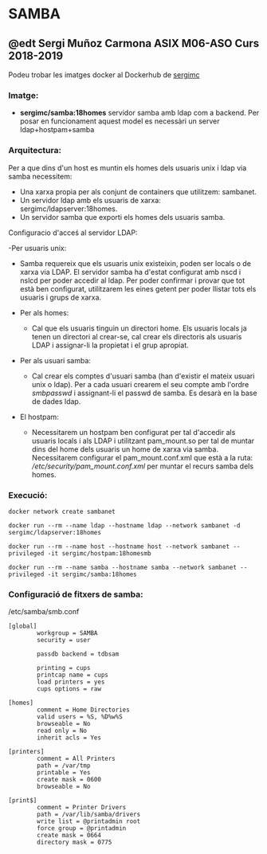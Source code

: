# SAMBA
## @edt Sergi Muñoz Carmona ASIX M06-ASO Curs 2018-2019

Podeu trobar les imatges docker al Dockerhub de [sergimc](https://hub.docker.com/u/sergimc/)

### Imatge:

* **sergimc/samba:18homes**  servidor samba amb ldap com a backend.
Per posar en funcionament aquest model es necessàri un server ldap+hostpam+samba

### Arquitectura:
Per a que dins d'un host es muntin els homes dels usuaris unix i ldap via samba necessitem:
  - Una xarxa propia per als conjunt de containers que utilitzem: sambanet.
  - Un servidor ldap amb els usuaris de xarxa: sergimc/ldapserver:18homes.
  - Un servidor samba que exporti els homes dels usuaris samba.
  
Configuracio d'acceś al servidor LDAP:

-Per usuaris unix:
  - Samba requereix que els usuaris unix existeixin, poden ser locals o de xarxa via LDAP.
   El servidor samba ha d'estat configurat amb nscd i nslcd per poder accedir al ldap. Per
   poder confirmar i provar que tot està ben configurat, utilitzarem les eines getent  per poder
   llistar tots els usuaris i grups de xarxa.

- Per als homes:
  - Cal que els usuaris tinguin un directori home. Els usuaris locals ja tenen un directori al crear-se,
   cal crear els directoris als usuaris LDAP i assignar-li la propietat i el grup apropiat.
   
- Per als usuari samba:
  - Cal crear els comptes d'usuari samba (han d'existir el mateix usuari unix o ldap).
   Per a cada usuari crearem el seu compte amb l'ordre *smbpasswd* i assignant-li el passwd de samba.
   Es desarà en la base de dades ldap.
  
 - El hostpam:
   - Necessitarem un hostpam ben configurat per tal d'accedir als usuaris locals i als LDAP i utilitzant pam_mount.so
   per tal de muntar dins del home dels usuaris un home de xarxa via samba. 
   Necessitarem configurar el pam_mount.conf.xml que està a la ruta: */etc/security/pam_mount.conf.xml*
   per muntar el recurs samba dels homes.
   
   
   
### Execució:

```
docker network create sambanet

docker run --rm --name ldap --hostname ldap --network sambanet -d sergimc/ldapserver:18homes

docker run --rm --name host --hostname host --network sambanet --privileged -it sergimc/hostpam:18homesmb

docker run --rm --name samba --hostname samba --network sambanet --privileged -it sergimc/samba:18homes

```

### Configuració de fitxers de samba:

/etc/samba/smb.conf
```
[global]
        workgroup = SAMBA
        security = user

        passdb backend = tdbsam

        printing = cups
        printcap name = cups
        load printers = yes
        cups options = raw

[homes]
        comment = Home Directories
        valid users = %S, %D%w%S
        browseable = No
        read only = No
        inherit acls = Yes

[printers]
        comment = All Printers
        path = /var/tmp
        printable = Yes
        create mask = 0600
        browseable = No

[print$]
        comment = Printer Drivers
        path = /var/lib/samba/drivers
        write list = @printadmin root
        force group = @printadmin
        create mask = 0664
        directory mask = 0775


